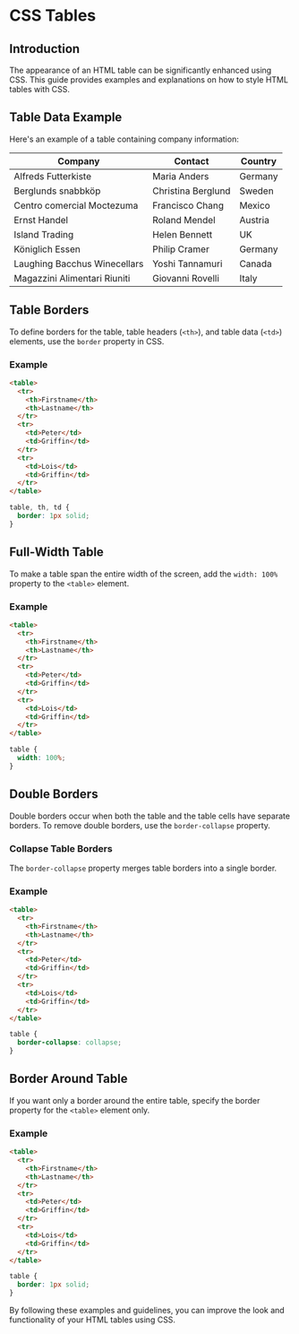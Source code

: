 # CSS Tables

## Introduction
The appearance of an HTML table can be significantly enhanced using CSS. This guide provides examples and explanations on how to style HTML tables with CSS.

## Table Data Example
Here's an example of a table containing company information:

| Company                         | Contact             | Country |
|---------------------------------|---------------------|---------|
| Alfreds Futterkiste             | Maria Anders        | Germany |
| Berglunds snabbköp              | Christina Berglund  | Sweden  |
| Centro comercial Moctezuma      | Francisco Chang     | Mexico  |
| Ernst Handel                    | Roland Mendel       | Austria |
| Island Trading                  | Helen Bennett       | UK      |
| Königlich Essen                 | Philip Cramer       | Germany |
| Laughing Bacchus Winecellars    | Yoshi Tannamuri     | Canada  |
| Magazzini Alimentari Riuniti    | Giovanni Rovelli    | Italy   |

## Table Borders
To define borders for the table, table headers (`<th>`), and table data (`<td>`) elements, use the `border` property in CSS.

### Example
```html
<table>
  <tr>
    <th>Firstname</th>
    <th>Lastname</th>
  </tr>
  <tr>
    <td>Peter</td>
    <td>Griffin</td>
  </tr>
  <tr>
    <td>Lois</td>
    <td>Griffin</td>
  </tr>
</table>
```

```css
table, th, td {
  border: 1px solid;
}
```

## Full-Width Table
To make a table span the entire width of the screen, add the `width: 100%` property to the `<table>` element.

### Example
```html
<table>
  <tr>
    <th>Firstname</th>
    <th>Lastname</th>
  </tr>
  <tr>
    <td>Peter</td>
    <td>Griffin</td>
  </tr>
  <tr>
    <td>Lois</td>
    <td>Griffin</td>
  </tr>
</table>
```

```css
table {
  width: 100%;
}
```

## Double Borders
Double borders occur when both the table and the table cells have separate borders. To remove double borders, use the `border-collapse` property.

### Collapse Table Borders
The `border-collapse` property merges table borders into a single border.

### Example
```html
<table>
  <tr>
    <th>Firstname</th>
    <th>Lastname</th>
  </tr>
  <tr>
    <td>Peter</td>
    <td>Griffin</td>
  </tr>
  <tr>
    <td>Lois</td>
    <td>Griffin</td>
  </tr>
</table>
```

```css
table {
  border-collapse: collapse;
}
```

## Border Around Table
If you want only a border around the entire table, specify the border property for the `<table>` element only.

### Example
```html
<table>
  <tr>
    <th>Firstname</th>
    <th>Lastname</th>
  </tr>
  <tr>
    <td>Peter</td>
    <td>Griffin</td>
  </tr>
  <tr>
    <td>Lois</td>
    <td>Griffin</td>
  </tr>
</table>
```

```css
table {
  border: 1px solid;
}
```

By following these examples and guidelines, you can improve the look and functionality of your HTML tables using CSS.
